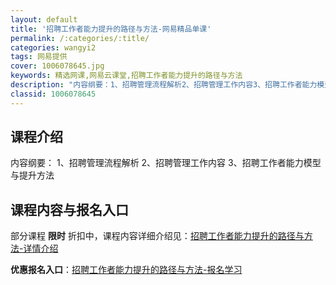 ```yaml
---
layout: default
title: '招聘工作者能力提升的路径与方法-网易精品单课'
permalink: /:categories/:title/
categories: wangyi2
tags: 网易提供
cover: 1006078645.jpg
keywords: 精选网课,网易云课堂,招聘工作者能力提升的路径与方法
description: "内容纲要：1、招聘管理流程解析2、招聘管理工作内容3、招聘工作者能力模型与提升方法招聘工作者能力提升的路径与方法"
classid: 1006078645
---
```


## 课程介绍

内容纲要：
1、招聘管理流程解析
2、招聘管理工作内容
3、招聘工作者能力模型与提升方法

## 课程内容与报名入口

部分课程 **限时** 折扣中，课程内容详细介绍见：[招聘工作者能力提升的路径与方法-详情介绍](https://study.163.com/course/introduction/1006078645.htm?share=1&shareId=1025206652&utm_campaign=share&utm_medium=iphoneShare&utm_source=&utm_u=1025206652)

**优惠报名入口**：[招聘工作者能力提升的路径与方法-报名学习](https://study.163.com/course/introduction/1006078645.htm?share=1&shareId=1025206652&utm_campaign=share&utm_medium=iphoneShare&utm_source=&utm_u=1025206652)

